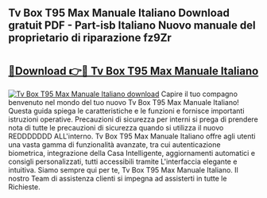 ## Tv Box T95 Max Manuale Italiano Download gratuit PDF - Part-isb Italiano Nuovo manuale del proprietario di riparazione fz9Zr

# <h2><a href="http://dfgrheb.blite.top/?on=Tv+Box+T95+Max+Manuale+Italiano">🔗Download 👉🔴 Tv Box T95 Max Manuale Italiano</a></h2>

[![Tv Box T95 Max Manuale Italiano download](https://i.imgur.com/lujVjoI.png)](http://dfgrheb.blite.top/?on=Tv+Box+T95+Max+Manuale+Italiano)
Capire il tuo compagno benvenuto nel mondo del tuo nuovo Tv Box T95 Max Manuale Italiano! Questa guida spiega le caratteristiche e le funzioni e fornisce importanti istruzioni operative. Precauzioni di sicurezza per interni si prega di prendere nota di tutte le precauzioni di sicurezza quando si utilizza il nuovo REDDDDDDD ALL'interno. Tv Box T95 Max Manuale Italiano offre agli utenti una vasta gamma di funzionalità avanzate, tra cui autenticazione biometrica, integrazione della Casa Intelligente, aggiornamenti automatici e consigli personalizzati, tutti accessibili tramite L'interfaccia elegante e intuitiva. Siamo sempre qui per te, Tv Box T95 Max Manuale Italiano. Il nostro Team di assistenza clienti si impegna ad assisterti in tutte le Richieste.
